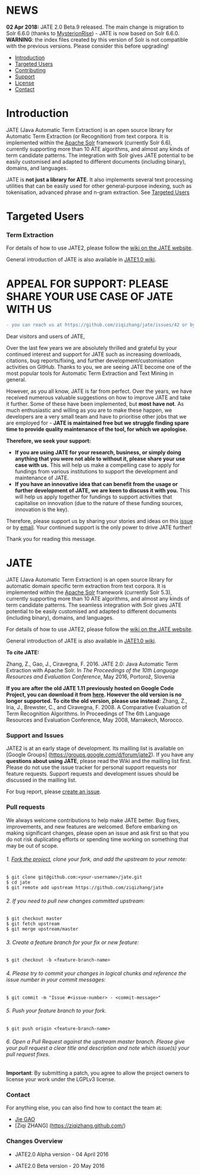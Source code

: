 # NEWS
**02 Apr 2018:** JATE 2.0 Beta.9 released. The main change is migration to Solr 6.6.0 (thanks to [MysterionRise]) - JATE is now based on Solr 6.6.0. **WARNING**: the index files created by this version of Solr is not compatible with the previous versions. Please consider this before upgrading! 


  * [Introduction](#intro)
  * [Targeted Users](#users)
  * [Contributing](#contrib)
  * [Support](#support)
  * [License](#license)
  * [Contact](#contact)

# <a name="intro"> Introduction
JATE (Java Automatic Term Extraction) is an open source library for Automatic Term Extraction (or Recognition) from text corpora. It is implemented within the [Apache Solr] framework (currently Solr 6.6), currently supporting more than 10 ATE algorithms, and almost any kinds of term candidate patterns. The integration with Solr gives JATE potential to be easily customised and adapted to different documents (including binary), domains, and languages. 

JATE is **not just a library for ATE**. It also implements several text processing utilities that can be easily used for other general-purpose indexing, such as tokenisation, advanced phrase and n-gram extraction. See [Targeted Users](#users)

# <a name="users"> Targeted Users

### Term Extraction

For details of how to use JATE2, please follow the [wiki on the JATE website].

General introduction of JATE is also available in [JATE1.0 wiki].


# APPEAL FOR SUPPORT: PLEASE SHARE YOUR USE CASE OF JATE WITH US
```diff
- you can reach us at https://github.com/ziqizhang/jate/issues/42 or by email (link at the end of this message)
```
Dear visitors and users of JATE,

Over the last few years we are absolutely thrilled and grateful by your continued interest and support for JATE such as increasing downloads, citations, bug reports/fixing, and further development/customisation activities on GitHub. Thanks to you, we are seeing JATE become one of the most popular tools for Automatic Term Extraction and Text Mining in general. 

However, as you all know, JATE is far from perfect. Over the years, we have received numerous valuable suggestions on how to improve JATE and take it further. Some of these have been implemented, but **most have not**. As much enthusiastic and willing as you are to make these happen, we developers are a very small team and have to prioritise other jobs that we are employed for - **JATE is maintained free but we struggle finding spare time to provide quality maintenance of the tool, for which we apologise.**

**Therefore, we seek your support:** 
* **If you are using JATE for your research, business, or simply doing anything that you were not able to without it, please share your use case with us.** This will help us make a compelling case to apply for fundings from various institutions to support the development and maintenance of JATE.
* **If you have an innovative idea that can benefit from the usage or further development of JATE, we are keen to discuss it with you.** This will help us apply together for fundings to support activities that capitalise on innovation (due to the nature of these funding sources, innovation is the key).

Therefore, please support us by sharing your stories and ideas on this [issue] or by [email]. Your continued support is the only power to drive JATE further!

Thank you for reading this message.


# JATE
JATE (Java Automatic Term Extraction) is an open source library for automatic domain specific term extraction from text corpora. It is implemented within the [Apache Solr] framework (currently Solr 5.3), currently supporting more than 10 ATE algorithms, and almost any kinds of term candidate patterns. The seamless integration with Solr gives JATE potential to be easily customised and adapted to different documents (including binary), domains, and languages. 

For details of how to use JATE2, please follow the [wiki on the JATE website].

General introduction of JATE is also available in [JATE1.0 wiki].

**To cite JATE:**

Zhang, Z., Gao, J., Ciravegna, F. 2016. JATE 2.0: Java Automatic Term Extraction with Apache Solr. In _The Proceedings of the 10th Language Resources and Evaluation Conference_, May 2016, Portorož, Slovenia

**If you are after the old JATE 1.11 previously hosted on Google Code Project, you can download it from [here]. However the old version is no longer supported. 
To cite the old version, please use instead:** Zhang, Z., Iria, J., Brewster, C., and Ciravegna, F. 2008. A Comparative Evaluation of Term Recognition Algorithms. In Proceedings of The 6th Language Resources and Evaluation Conference, May 2008, Marrakech, Morocco. 


### Support and Issues

JATE2 is at an early stage of development. Its mailling list is available on [Google Groups] (https://groups.google.com/d/forum/jate2). If you have any **questions about using JATE**, please read the Wiki and the mailling list first. Please do not use the issue tracker for personal support requests nor feature requests. Support requests and development issues should be discussed in the mailling list.

For bug report, please [create an issue](https://github.com/ziqizhang/jate/issues). 

### Pull requests

We always welcome contributions to help make JATE better. Bug fixes, improvements, and new features are welcomed. Before embarking on making significant changes, please open an issue and ask first so that you do not risk duplicating efforts or spending time working on something that may be out of scope.

###### 1. [Fork the project], clone your fork, and add the upstream to your remote:

```
$ git clone git@github.com:<your-username>/jate.git
$ cd jate
$ git remote add upstream https://github.com/ziqizhang/jate
```

###### 2. If you need to pull new changes committed upstream:

```
$ git checkout master
$ git fetch upstream
$ git merge upstream/master
```

###### 3. Create a feature branch for your fix or new feature:

```
$ git checkout -b <feature-branch-name>
```

###### 4. Please try to commit your changes in logical chunks and reference the issue number in your commit messages:

```
$ git commit -m "Issue #<issue-number> - <commit-message>"
```

###### 5. Push your feature branch to your fork.

```
$ git push origin <feature-branch-name>
```

###### 6. Open a Pull Request against the upstream master branch. Please give your pull request a clear title and description and note which issue(s) your pull request fixes.

**Important**: By submitting a patch, you agree to allow the project owners to license your work under the LGPLv3 license.

### Contact

For anything else, you can also find how to contact the team at:

 - [Jie GAO](http://staffwww.dcs.shef.ac.uk/people/J.Gao/)
 - [Ziqi ZHANG] (https://ziqizhang.github.com/)

### Changes Overview

 -  JATE2.0 Alpha version - 04 April 2016

 -  JATE2.0 Beta version - 20 May 2016



[//]: # (These are reference links used in the body of this note and get stripped out when the markdown processor does its job.)
   [Apache Solr]: <http://lucene.apache.org/solr/>
   [here]: <https://storage.googleapis.com/google-code-archive-downloads/v2/code.google.com/jatetoolkit/jate_1.11.zip>
   [JATE1.0 wiki]: <https://code.google.com/archive/p/jatetoolkit/wikis/JATEIntro.wiki>
   [wiki on the JATE website]: <https://github.com/ziqizhang/jate/wiki>
   [Fork the project]: <https://help.github.com/articles/fork-a-repo/>
   [issue]: <https://github.com/ziqizhang/jate/issues/42>
   [email]: <mailto:ziqi.zhang@sheffield.ac.uk>
   [MysterionRise]: <https://github.com/MysterionRise>
